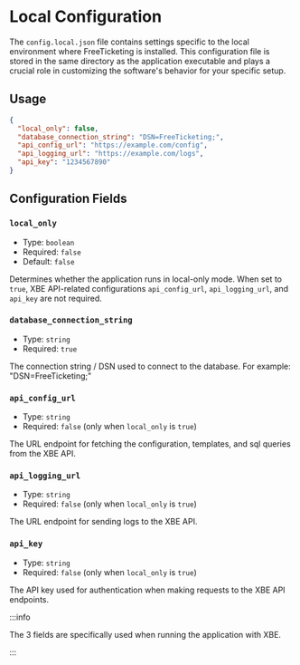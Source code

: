 # Local Configuration

The `config.local.json` file contains settings specific to the local environment where FreeTicketing is installed. This configuration file is stored in the same directory as the application executable and plays a crucial role in customizing the software's behavior for your specific setup.

## Usage

```json
{
  "local_only": false,
  "database_connection_string": "DSN=FreeTicketing;",
  "api_config_url": "https://example.com/config",
  "api_logging_url": "https://example.com/logs",
  "api_key": "1234567890"
}
```

## Configuration Fields

### `local_only`

- Type: `boolean`
- Required: `false`
- Default: `false`

Determines whether the application runs in local-only mode. When set to `true`, XBE API-related configurations `api_config_url`, `api_logging_url`, and `api_key` are not required.

### `database_connection_string`

- Type: `string`
- Required: `true`

The connection string / DSN used to connect to the database. For example: "DSN=FreeTicketing;"

### `api_config_url`

- Type: `string`
- Required: `false` (only when `local_only` is `true`)

The URL endpoint for fetching the configuration, templates, and sql queries from the XBE API.

### `api_logging_url`

- Type: `string`
- Required: `false` (only when `local_only` is `true`)

The URL endpoint for sending logs to the XBE API.

### `api_key`

- Type: `string`
- Required: `false` (only when `local_only` is `true`)

The API key used for authentication when making requests to the XBE API endpoints.

:::info

The 3 fields are specifically used when running the application with XBE.

:::
